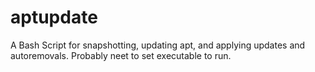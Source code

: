# aptupdate
A Bash Script for snapshotting, updating apt, and applying updates and autoremovals.
Probably neet to set executable to run.
